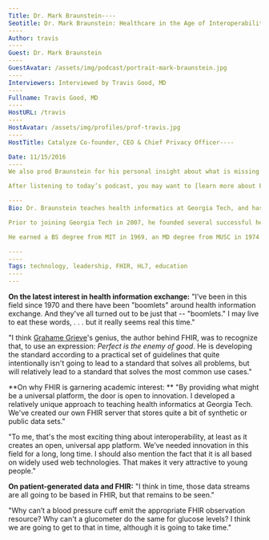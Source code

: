 ```yaml
---
Title: Dr. Mark Braunstein----
Seotitle: Dr. Mark Braunstein: Healthcare in the Age of Interoperability
----
Author: travis
----
Guest: Dr. Mark Braunstein
----
GuestAvatar: /assets/img/podcast/portrait-mark-braunstein.jpg
----
Interviewers: Interviewed by Travis Good, MD
----
Fullname: Travis Good, MD
----
HostURL: /travis
----
HostAvatar: /assets/img/profiles/prof-travis.jpg
----
HostTitle: Catalyze Co-founder, CEO & Chief Privacy Officer----

Date: 11/15/2016
----
We also prod Braunstein for his personal insight about what is missing in today’s medical education. Listeners can gain deeper insight into this area, by ordering Braunstein’s latest book "[Practitioner’s Guide to Health Informatics](https://www.amazon.com/Practitioners-Guide-Health-Informatics-Braunstein/dp/3319176617)."

After listening to today’s podcast, you may want to [learn more about FHIR](https://catalyze.io/fhir) from the Catalyze site, then check out Dr. Braunstein’s lectures on Udacity, or [Coursera](https://www.coursera.org/learn/fhir).

----
Bio: Dr. Braunstein teaches health informatics at Georgia Tech, and has written three books: _[Practitioners Guide to Health Informatics](http://www.springer.com/us/book/9783319176611)_, a guide to health informatics for physicians and other non-technical readers (published 2015); _[Contemporary Health Informatics](https://www.ahimastore.org/ProductDetailBooks.aspx?ProductID=17347) (published spring 2014)_; and _[Health Informatics in the Cloud](http://www.amazon.com/Health-Informatics-SpringerBriefs-Computer-Science/dp/1461456282)_, a brief guide to health informatics for non-technical readers (published 2012).

Prior to joining Georgia Tech in 2007, he founded several successful health IT companies. Before that, he was on the faculty of the Medical University of South Carolina (MUSC) where he developed one of the first functional ambulatory electronic medical record system.

He earned a BS degree from MIT in 1969, an MD degree from MUSC in 1974 and completed an internship in internal medicine at Washington University in 1975.

----
----
Tags: technology, leadership, FHIR, HL7, education
----
---
```

**On the latest interest in health information exchange:** "I’ve been in this field since 1970 and there have been "boomlets" around health information exchange. And they've all turned out to be just that -- "boomlets." I may live to eat these words, . . . but it really seems real this time."

"I think [Grahame Grieve](https://catalyze.io/innovation/grahame-grieve-pt1)'s genius, the author behind FHIR, was to recognize that, to use an expression: *Perfect is the enemy of good*. He is developing the standard according to a practical set of guidelines that quite intentionally isn't going to lead to a standard that solves all problems, but will relatively lead to a standard that solves the most common use cases."

**On why FHIR is garnering academic interest: ** "By providing what might be a universal platform, the door is open to innovation. I developed a relatively unique approach to teaching health informatics at Georgia Tech. We've created our own FHIR server that stores quite a bit of synthetic or public data sets."

"To me, that's the most exciting thing about interoperability, at least as it creates an open, universal app platform. We’ve needed innovation in this field for a long, long time. I should also mention the fact that it is all based on widely used web technologies. That makes it very attractive to young people."

**On patient-generated data and FHIR:** "I think in time, those data streams are all going to be based in FHIR, but that remains to be seen."

"Why can’t a blood pressure cuff emit the appropriate FHIR observation resource? Why can't a glucometer do the same for glucose levels? I think we are going to get to that in time, although it is going to take time."
